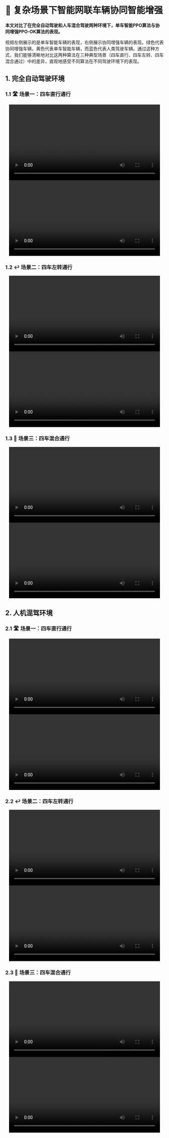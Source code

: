 # 🚗 复杂场景下智能网联车辆协同智能增强
**本文对比了在完全自动驾驶和人车混合驾驶两种环境下，单车智能PPO算法与协同增强PPO-OK算法的表现。**  

视频左侧展示的是单车智能车辆的表现，右侧展示协同增强车辆的表现。绿色代表协同增强车辆，黄色代表单车智能车辆，而蓝色代表人类驾驶车辆。通过这种方式，我们能够清晰地对比这两种算法在三种典型场景（四车直行、四车左转、四车混合通过）中的差异，直观地感受不同算法在不同驾驶环境下的表现。

## 1. 完全自动驾驶环境

### 1.1 🛣️ 场景一：四车直行通行

<div align="center">
  <video src="./videos/full_autonomous/individual_intelligence/straight.mp4" controls width="480"></video>
  <video src="./videos/full_autonomous/collaborative_intelligence/straight.mp4" controls width="480"></video>
</div>

### 1.2 ↩️ 场景二：四车左转通行

<div align="center">
  <video src="./videos/full_autonomous/individual_intelligence/left.mp4" controls width="480"></video>
  <video src="./videos/full_autonomous/collaborative_intelligence/left.mp4" controls width="480"></video>
</div>

### 1.3 🔀 场景三：四车混合通行

<div align="center">
  <video src="./videos/full_autonomous/individual_intelligence/mixed.mp4" controls width="480"></video>
  <video src="./videos/full_autonomous/collaborative_intelligence/mixed.mp4" controls width="480"></video>
</div>

## 2. 人机混驾环境

### 2.1 🛣️ 场景一：四车直行通行

<div align="center">
  <video src="./videos/human_vehicle_mixed/individual_intelligence/straight.mp4" controls width="480"></video>
  <video src="./videos/human_vehicle_mixed/collaborative_intelligence/straight.mp4" controls width="480"></video>
</div>

### 2.2 ↩️ 场景二：四车左转通行

<div align="center">
  <video src="./videos/human_vehicle_mixed/individual_intelligence/left.mp4" controls width="480"></video>
  <video src="./videos/human_vehicle_mixed/collaborative_intelligence/left.mp4" controls width="480"></video>
</div>

### 2.3 🔀 场景三：四车混合通行

<div align="center">
  <video src="./videos/human_vehicle_mixed/individual_intelligence/mixed.mp4" controls width="480"></video>
  <video src="./videos/human_vehicle_mixed/collaborative_intelligence/mixed.mp4" controls width="480"></video>
</div>
